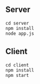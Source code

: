 ## Server

```
cd server
npm install
node app.js
```

## Client

```
cd client
npm install
npm start
```



